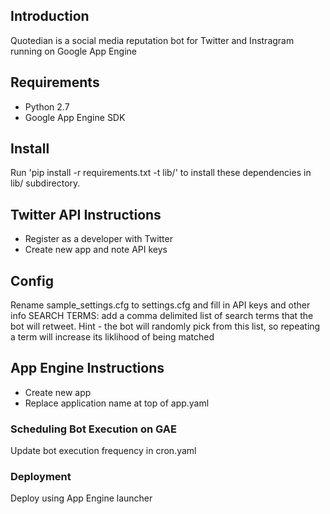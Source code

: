 ## Introduction
Quotedian is a social media reputation bot for Twitter and Instragram running on Google App Engine

## Requirements
* Python 2.7
* Google App Engine SDK

## Install
Run 'pip install -r requirements.txt -t lib/' to install these dependencies  in lib/ subdirectory.

## Twitter API Instructions
* Register as a developer with Twitter
* Create new app and note API keys

## Config
Rename sample_settings.cfg to settings.cfg and fill in API keys and other info
SEARCH TERMS: add a comma delimited list of search terms that the bot will retweet.  Hint - the bot will randomly pick from this list, so repeating a term will increase its liklihood of being matched 

## App Engine Instructions
* Create new app
* Replace application name at top of app.yaml

### Scheduling Bot Execution on GAE
Update bot execution frequency in cron.yaml

### Deployment
Deploy using App Engine launcher
